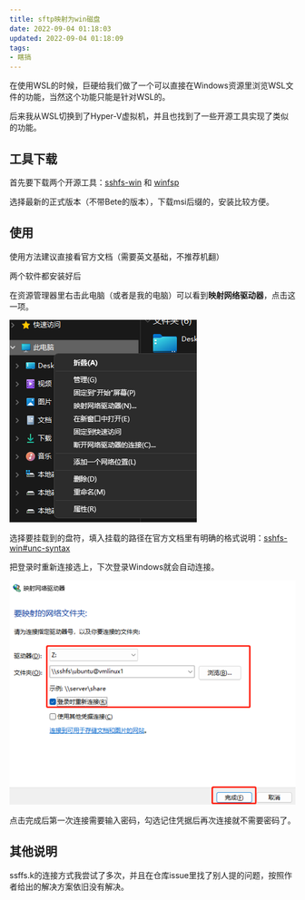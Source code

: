 ```yaml
---
title: sftp映射为win磁盘
date: 2022-09-04 01:18:03
updated: 2022-09-04 01:18:09
tags:
- 瞎搞
---
```


在使用WSL的时候，巨硬给我们做了一个可以直接在Windows资源里浏览WSL文件的功能，当然这个功能只能是针对WSL的。

后来我从WSL切换到了Hyper-V虚拟机，并且也找到了一些开源工具实现了类似的功能。

## 工具下载

首先要下载两个开源工具：[sshfs-win](https://github.com/winfsp/sshfs-win/releases) 和 [winfsp](https://github.com/winfsp/winfsp/releases)

选择最新的正式版本（不带Bete的版本），下载msi后缀的，安装比较方便。

## 使用

使用方法建议直接看官方文档（需要英文基础，不推荐机翻）

两个软件都安装好后

在资源管理器里右击此电脑（或者是我的电脑）可以看到**映射网络驱动器**，点击这一项。

![](../img/sftp映射为win磁盘/1.png)

选择要挂载到的盘符，填入挂载的路径在官方文档里有明确的格式说明：[sshfs-win#unc-syntax](https://github.com/winfsp/sshfs-win#unc-syntax)

把登录时重新连接选上，下次登录Windows就会自动连接。

![](../img/sftp映射为win磁盘/2.png)

点击完成后第一次连接需要输入密码，勾选记住凭据后再次连接就不需要密码了。

## 其他说明

ssffs.k的连接方式我尝试了多次，并且在仓库issue里找了别人提的问题，按照作者给出的解决方案依旧没有解决。
